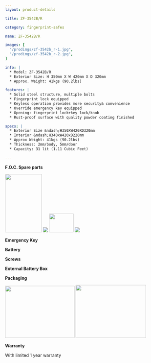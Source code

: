 ```yaml
---
layout: product-details

title: ZF-3542B/R

category: fingerprint-safes

name: ZF-3542B/R

images: [
  "/prodimgs/zf-3542b_r-1.jpg",
  "/prodimgs/zf-3542b_r-2.jpg",
]

info: |
  * Model: ZF-3542B/R
  * Exterior Size: H 350mm X W 420mm X D 320mm
  * Approx. Weight: 41kgs (90.2lbs)

features: |
  * Solid steel structure, multiple bolts
  * Fingerprint lock equipped
  * Keyless operation provides more security& convenience
  * Override emergency key equipped
  * Opening: fingerprint lock+key lock/knob
  * Rust-proof surface with quality powder coating finished

specs: |
  * Exterior Size &ndash;H350XW420XD320mm
  * Interior &ndash;H340xW420xD220mm
  * Approx Weight: 41kgs (90.2lbs)
  * Thickness: 2mm/body, 5mm/door
  * Capacity: 31 lit (1.11 Cubic Feet)

---
```


**F.O.C. Spare parts**

<img alt="" src="{IMAGE_CDN}/zf-3542b_r-3.jpg" style="width: 120px; height: 190px;" />

<img src="{IMAGE_CDN}/zf-3542b_r-4.jpg" />

<img alt="" src="{IMAGE_CDN}/zf-3542b_r-5.jpg" style="width: 80px; height: 61px;" />

<img src="{IMAGE_CDN}/zf-3542b_r-6.jpg" />

**Emergency Key**

**Battery**

**Screws**

**External Battery Box**

**Packaging**

<img alt="" src="{IMAGE_CDN}/zf-3542b_r-7.jpg" style="width: 227px; height: 170px;" />

<img alt="" src="{IMAGE_CDN}/zf-3542b_r-8.jpg" style="width: 230px; height: 173px;" />

**Warranty**

With limited 1 year warranty
